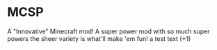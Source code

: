 # MCSP
A "Innovative" Minecraft mod! A super power mod with so much super powers the sheer variety is what'll make 'em fun!
a test text (+1)

